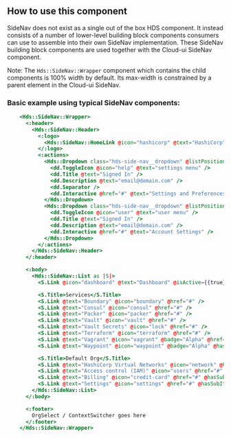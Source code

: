 ## How to use this component

SideNav does not exist as a single out of the box HDS component. It instead consists of a number of lower-level building block components consumers can use to assemble into their own SideNav implementation. These SideNav building block components are used together with the Cloud-ui SideNav component.

Note: The `Hds::SideNav::Wrapper` component which contains the child components is 100% width by default. Its max-width is constrained by a parent element in the Cloud-ui SideNav.

### Basic example using typical SideNav components:

```handlebars
    <Hds::SideNav::Wrapper>
      <:header>
        <Hds::SideNav::Header>
          <:logo>
            <Hds::SideNav::HomeLink @icon="hashicorp" @text="HashiCorp" @href="#" />
          </:logo>
          <:actions>
            <Hds::Dropdown class="hds-side-nav__dropdown" @listPosition="left" as |dd|>
              <dd.ToggleIcon @icon="help" @text="settings menu" />
              <dd.Title @text="Signed In" />
              <dd.Description @text="email@domain.com" />
              <dd.Separator />
              <dd.Interactive @href="#" @text="Settings and Preferences" />
            </Hds::Dropdown>
            <Hds::Dropdown class="hds-side-nav__dropdown" @listPosition="left" as |dd|>
              <dd.ToggleIcon @icon="user" @text="user menu" />
              <dd.Title @text="Signed In" />
              <dd.Description @text="email@domain.com" />
              <dd.Interactive @href="#" @text="Account Settings" />
            </Hds::Dropdown>
          </:actions>
        </Hds::SideNav::Header>
      </:header>

      <:body>
        <Hds::SideNav::List as |S|>
          <S.Link @icon="dashboard" @text="Dashboard" @isActive={{true}} />

          <S.Title>Services</S.Title>
          <S.Link @text="Boundary" @icon="boundary" @href="#" />
          <S.Link @text="Consul" @icon="consul" @href="#" />
          <S.Link @text="Packer" @icon="packer" @href="#" />
          <S.Link @text="Vault" @icon="vault" @href="#" />
          <S.Link @text="Vault Secrets" @icon="lock" @href="#" />
          <S.Link @text="Terraform" @icon="terraform" @href="#" />
          <S.Link @text="Vagrant" @icon="vagrant" @badge="Alpha" @href="#" />
          <S.Link @text="Waypoint" @icon="waypoint" @badge="Alpha" @hasSubItems={{true}} />

          <S.Title>Default Org</S.Title>
          <S.Link @text="HashiCorp Virtual Networks" @icon="network" @href="#" />
          <S.Link @text="Access control (IAM)" @icon="users" @href="#" @hasSubItems={{true}} />
          <S.Link @text="Billing" @icon="credit-card" @href="#" @hasSubItems={{true}} />
          <S.Link @text="Settings" @icon="settings" @href="#" @hasSubItems={{true}} />
        </Hds::SideNav::List>
      </:body>

      <:footer>
        OrgSelect / ContextSwitcher goes here
      </:footer>
    </Hds::SideNav::Wrapper>
```
